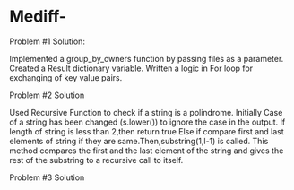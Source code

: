 # Mediff-

Problem #1 Solution:

Implemented a group_by_owners function by passing files as a parameter.
Created a Result dictionary variable.
Written a logic in For loop for exchanging of key value pairs.

Problem #2 Solution

Used Recursive Function to check if a string is a polindrome.
Initially Case of a string has been changed (s.lower()) to ignore the case in the output.
If length of string is less than 2,then return true
Else if compare first and last elements of string if they are same.Then,substring(1,l-1) is called.
This method compares the first and the last element of the string and gives the rest of the substring to a recursive call to itself. 

Problem #3 Solution




